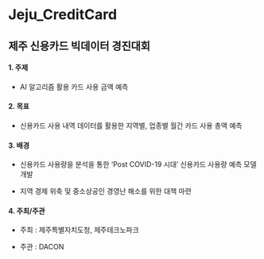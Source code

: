 # Jeju_CreditCard

## 제주 신용카드 빅데이터 경진대회

#### 1. 주제

- AI 알고리즘 활용 카드 사용 금액 예측



#### 2. 목표

- 신용카드 사용 내역 데이터를 활용한 지역별, 업종별 월간 카드 사용 총액 예측



#### 3. 배경

- 신용카드 사용량을 분석을 통한  ‘Post COVID-19 시대’ 신용카드 사용량 예측 모델 개발

- 지역 경제 위축 및 중소상공인 경영난 해소를 위한 대책 마련 



#### 4. 주최/주관

- 주최 : 제주특별자치도청, 제주테크노파크

- 주관 : DACON
